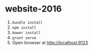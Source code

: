 # website-2016

1. `bundle install`
1. `npm install`
1. `bower install`
1. `grunt serve`
1. Open browser at [http://localhost:9123](http://localhost:9123)
